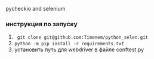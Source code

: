 pycheckio and selenium
### инструкция по запуску ###
1. ``` git clone git@github.com:Timenem/python_selen.git``` 
2. ``` python -m pip install -r requirements.txt ```
3.  установить путь для webdriver в файле conftest.py
